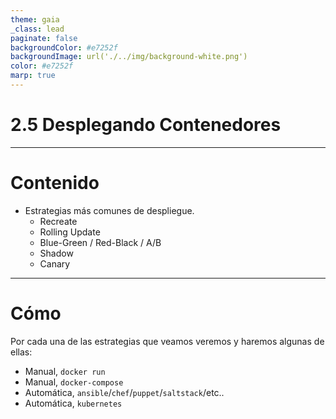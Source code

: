 ```yaml
---
theme: gaia
_class: lead
paginate: false
backgroundColor: #e7252f
backgroundImage: url('./../img/background-white.png')
color: #e7252f
marp: true
---
```

<!-- _backgroundImage: url('./../img/background-red.png') -->
<!-- _color: white -->

# 2.5 Desplegando Contenedores

---
# Contenido

- Estrategias más comunes de despliegue.
    - Recreate
    - Rolling Update
    - Blue-Green / Red-Black / A/B
    - Shadow
    - Canary


---
# Cómo

Por cada una de las estrategias que veamos veremos y haremos algunas de ellas:
- Manual, `docker run`
- Manual, `docker-compose`
- Automática, `ansible`/`chef`/`puppet`/`saltstack`/etc..
- Automática, `kubernetes`
